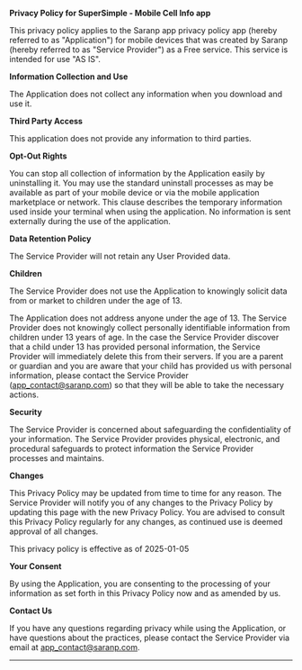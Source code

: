 **Privacy Policy for SuperSimple - Mobile Cell Info app**

This privacy policy applies to the Saranp app privacy policy app (hereby referred to as "Application") for mobile devices that was created by Saranp (hereby referred to as "Service Provider") as a Free service. This service is intended for use "AS IS".

**Information Collection and Use**

The Application does not collect any information when you download and use it. 

**Third Party Access**

This application does not provide any information to third parties.

**Opt-Out Rights**

You can stop all collection of information by the Application easily by uninstalling it. You may use the standard uninstall processes as may be available as part of your mobile device or via the mobile application marketplace or network. This clause describes the temporary information used inside your terminal when using the application. No information is sent externally during the use of the application.

**Data Retention Policy**

The Service Provider will not retain any User Provided data.

**Children**

The Service Provider does not use the Application to knowingly solicit data from or market to children under the age of 13.

The Application does not address anyone under the age of 13. The Service Provider does not knowingly collect personally identifiable information from children under 13 years of age. In the case the Service Provider discover that a child under 13 has provided personal information, the Service Provider will immediately delete this from their servers. If you are a parent or guardian and you are aware that your child has provided us with personal information, please contact the Service Provider (app_contact@saranp.com) so that they will be able to take the necessary actions.

**Security**

The Service Provider is concerned about safeguarding the confidentiality of your information. The Service Provider provides physical, electronic, and procedural safeguards to protect information the Service Provider processes and maintains.

**Changes**

This Privacy Policy may be updated from time to time for any reason. The Service Provider will notify you of any changes to the Privacy Policy by updating this page with the new Privacy Policy. You are advised to consult this Privacy Policy regularly for any changes, as continued use is deemed approval of all changes.

This privacy policy is effective as of 2025-01-05

**Your Consent**

By using the Application, you are consenting to the processing of your information as set forth in this Privacy Policy now and as amended by us.

**Contact Us**

If you have any questions regarding privacy while using the Application, or have questions about the practices, please contact the Service Provider via email at app_contact@saranp.com.

* * *
